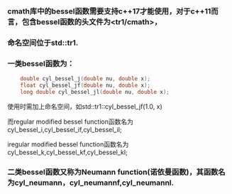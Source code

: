 ### cmath库中的bessel函数需要支持c++17才能使用，对于c++11而言，包含bessel函数的头文件为<tr1/cmath>，

### 命名空间位于std::tr1.

### 一类bessel函数为：
```c++
	double cyl_bessel_j(double nu, double x);
	float cyl_bessel_jf(double nu, double x);
	long double cyl_bessel_jl(double nu, double x);
```

使用时需加上命名空间，如std::tr1::cyl_bessel_jf(1.0, x)

而regular modified bessel function函数名为cyl_bessel_i,cyl_bessel_if,cyl_bessel_il;

iregular modified bessel function函数名为cyl_bessel_k,cyl_bessel_kf,cyl_bessel_kl;

### 二类bessel函数又称为Neumann function(诺依曼函数)，其函数名为cyl_neumann，cyl_neumannf,cyl_neumannl.
